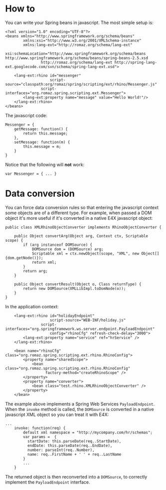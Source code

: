 # How to #

You can write your Spring beans in javascript. The most simple setup is:

```
<?xml version="1.0" encoding="UTF-8"?>
<beans xmlns="http://www.springframework.org/schema/beans"
		xmlns:xsi="http://www.w3.org/2001/XMLSchema-instance"
		xmlns:lang-ext="http://romaz.org/schema/lang-ext"
		xsi:schemaLocation="http://www.springframework.org/schema/beans http://www.springframework.org/schema/beans/spring-beans-2.5.xsd				
				http://romaz.org/schema/lang-ext http://spring-lang-ext.googlecode.com/svn/schema/spring-lang-ext.xsd">

    <lang-ext:rhino id="messenger"
                    script-source="classpath:org/romaz/spring/scripting/ext/rhino/Messenger.js"
	            script-interfaces="org.romaz.spring.scripting.ext.Messenger">
        <lang-ext:property name="message" value="Hello World!"/>
    </lang-ext:rhino>
</beans>
```

The javascript code:

```
Messenger = {
    getMessage: function() {
        return this.message;
    },
    setMessage: function(m) {
        this.message = m;
    }
}
```

Notice that the following will **not** work:

```
var Messenger = { ... }
```

# Data conversion #

You can force data conversion rules so that entering the javascript context some objects are of a different type. For example, when passed a DOM object it's more useful if it's converted in a native E4X javascript object:

```
public class XMLRhinoObjectConverter implements RhinoObjectConverter {

    public Object convertArg(Object arg, Context ctx, Scriptable scope) {
        if (arg instanceof DOMSource) {
            DOMSource dom = (DOMSource) arg;
            Scriptable xml = ctx.newObject(scope, "XML", new Object[]{dom.getNode()});
            return xml;
        }
        return arg;
    }

    public Object convertResult(Object o, Class returnType) {
        return new DOMSource(XMLLibImpl.toDomNode(o));
    }
}
```

In the application context:

```
    <lang-ext:rhino id="holidayEndpoint"
                    script-source="WEB-INF/holiday.js"
	            script-interfaces="org.springframework.ws.server.endpoint.PayloadEndpoint"
                    config="rhinoCfg" refresh-check-delay="3000">
        <lang-ext:property name="service" ref="hrService" />
    </lang-ext:rhino>
    
    <bean name="rhinoCfg" class="org.romaz.spring.scripting.ext.rhino.RhinoConfig">
        <property name="sharedScope">
            <bean class="org.romaz.spring.scripting.ext.rhino.RhinoConfig"
                  factory-method="createRhinoScope" />
        </property>
        <property name="converter">
            <bean class="test.rhino.XMLRhinoObjectConverter" />
        </property>
    </bean>
```

The example above implements a Spring Web Services `PayloadEndpoint`. When the `invoke` method is called, the `DOMSource` is converted in a native javascript XML object so you can treat it with E4X:

```
...
    invoke: function(req) {
        default xml namespace = "http://mycompany.com/hr/schemas";
        var params =  {
          startDate: this.parseDate(req..StartDate),
          endDate: this.parseDate(req..EndDate),
          number: parseInt(req..Number),
          name: req..FirstName + ' ' + req..LastName
        }
        ...
    }
```

The returned object is then reconverted into a `DOMSource`, to correctly implement the `PayloadEndpoint` interface.